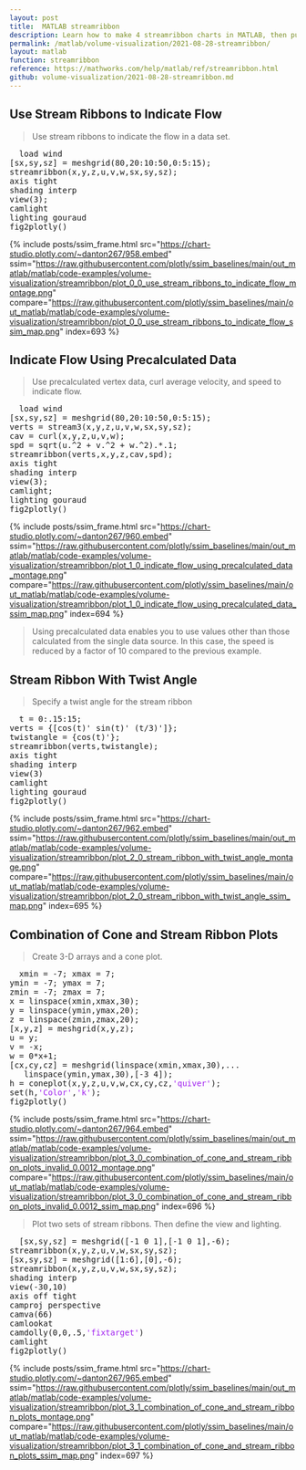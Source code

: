 ```yaml
---
layout: post
title:  MATLAB streamribbon
description: Learn how to make 4 streamribbon charts in MATLAB, then publish them to the Web with Plotly.
permalink: /matlab/volume-visualization/2021-08-28-streamribbon/
layout: matlab
function: streamribbon
reference: https://mathworks.com/help/matlab/ref/streamribbon.html
github: volume-visualization/2021-08-28-streamribbon.md
---
```


## Use Stream Ribbons to Indicate Flow

> Use stream ribbons to indicate the flow in a data set.

<pre class="mcode">
  load wind
[sx,sy,sz] = meshgrid(80,20:10:50,0:5:15);
streamribbon(x,y,z,u,v,w,sx,sy,sz);
axis tight
shading interp
view(3);
camlight
lighting gouraud
fig2plotly()
</pre>

{% include posts/ssim_frame.html 
  src="https://chart-studio.plotly.com/~danton267/958.embed" 
  ssim="https://raw.githubusercontent.com/plotly/ssim_baselines/main/out_matlab/matlab/code-examples/volume-visualization/streamribbon/plot_0_0_use_stream_ribbons_to_indicate_flow_montage.png" 
  compare="https://raw.githubusercontent.com/plotly/ssim_baselines/main/out_matlab/matlab/code-examples/volume-visualization/streamribbon/plot_0_0_use_stream_ribbons_to_indicate_flow_ssim_map.png" 
  index=693
%}



<!--------------------- EXAMPLE BREAK ------------------------->

## Indicate Flow Using Precalculated Data

> Use precalculated vertex data, curl average velocity, and speed to indicate flow. 

<pre class="mcode">
  load wind
[sx,sy,sz] = meshgrid(80,20:10:50,0:5:15);
verts = stream3(x,y,z,u,v,w,sx,sy,sz);
cav = curl(x,y,z,u,v,w);
spd = sqrt(u.^2 + v.^2 + w.^2).*.1;
streamribbon(verts,x,y,z,cav,spd);
axis tight
shading interp
view(3);
camlight; 
lighting gouraud
fig2plotly()
</pre>

{% include posts/ssim_frame.html 
  src="https://chart-studio.plotly.com/~danton267/960.embed" 
  ssim="https://raw.githubusercontent.com/plotly/ssim_baselines/main/out_matlab/matlab/code-examples/volume-visualization/streamribbon/plot_1_0_indicate_flow_using_precalculated_data_montage.png" 
  compare="https://raw.githubusercontent.com/plotly/ssim_baselines/main/out_matlab/matlab/code-examples/volume-visualization/streamribbon/plot_1_0_indicate_flow_using_precalculated_data_ssim_map.png" 
  index=694
%}

> Using precalculated data enables you to use values other than those calculated from the single data source. In this case, the speed is reduced by a factor of 10 compared to the previous example.



<!--------------------- EXAMPLE BREAK ------------------------->

## Stream Ribbon With Twist Angle

> Specify a twist angle for the stream ribbon 

<pre class="mcode">
  t = 0:.15:15;
verts = {[cos(t)' sin(t)' (t/3)']};
twistangle = {cos(t)'};
streamribbon(verts,twistangle);
axis tight
shading interp
view(3)
camlight 
lighting gouraud
fig2plotly()
</pre>

{% include posts/ssim_frame.html 
  src="https://chart-studio.plotly.com/~danton267/962.embed" 
  ssim="https://raw.githubusercontent.com/plotly/ssim_baselines/main/out_matlab/matlab/code-examples/volume-visualization/streamribbon/plot_2_0_stream_ribbon_with_twist_angle_montage.png" 
  compare="https://raw.githubusercontent.com/plotly/ssim_baselines/main/out_matlab/matlab/code-examples/volume-visualization/streamribbon/plot_2_0_stream_ribbon_with_twist_angle_ssim_map.png" 
  index=695
%}



<!--------------------- EXAMPLE BREAK ------------------------->

## Combination of Cone and Stream Ribbon Plots

> Create 3-D arrays and a cone plot.

<pre class="mcode">
  xmin = -7; xmax = 7;
ymin = -7; ymax = 7; 
zmin = -7; zmax = 7; 
x = linspace(xmin,xmax,30);
y = linspace(ymin,ymax,20);
z = linspace(zmin,zmax,20);
[x,y,z] = meshgrid(x,y,z);
u = y; 
v = -x; 
w = 0*x+1;
[cx,cy,cz] = meshgrid(linspace(xmin,xmax,30),...
   linspace(ymin,ymax,30),[-3 4]);
h = coneplot(x,y,z,u,v,w,cx,cy,cz,<span style='color:#A020F0'>'quiver'</span>);
set(h,<span style='color:#A020F0'>'Color'</span>,<span style='color:#A020F0'>'k'</span>);
fig2plotly()
</pre>

{% include posts/ssim_frame.html 
  src="https://chart-studio.plotly.com/~danton267/964.embed" 
  ssim="https://raw.githubusercontent.com/plotly/ssim_baselines/main/out_matlab/matlab/code-examples/volume-visualization/streamribbon/plot_3_0_combination_of_cone_and_stream_ribbon_plots_invalid_0.0012_montage.png" 
  compare="https://raw.githubusercontent.com/plotly/ssim_baselines/main/out_matlab/matlab/code-examples/volume-visualization/streamribbon/plot_3_0_combination_of_cone_and_stream_ribbon_plots_invalid_0.0012_ssim_map.png" 
  index=696
%}

> Plot two sets of stream ribbons. Then define the view and lighting.

<pre class="mcode">
  [sx,sy,sz] = meshgrid([-1 0 1],[-1 0 1],-6);
streamribbon(x,y,z,u,v,w,sx,sy,sz);
[sx,sy,sz] = meshgrid([1:6],[0],-6);
streamribbon(x,y,z,u,v,w,sx,sy,sz);
shading interp
view(-30,10) 
axis off tight
camproj perspective
camva(66)
camlookat 
camdolly(0,0,.5,<span style='color:#A020F0'>'fixtarget'</span>)
camlight
fig2plotly()
</pre>

{% include posts/ssim_frame.html 
  src="https://chart-studio.plotly.com/~danton267/965.embed" 
  ssim="https://raw.githubusercontent.com/plotly/ssim_baselines/main/out_matlab/matlab/code-examples/volume-visualization/streamribbon/plot_3_1_combination_of_cone_and_stream_ribbon_plots_montage.png" 
  compare="https://raw.githubusercontent.com/plotly/ssim_baselines/main/out_matlab/matlab/code-examples/volume-visualization/streamribbon/plot_3_1_combination_of_cone_and_stream_ribbon_plots_ssim_map.png" 
  index=697
%}



<!--------------------- EXAMPLE BREAK ------------------------->

